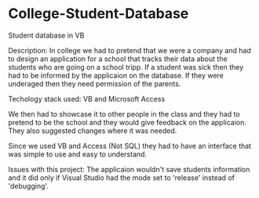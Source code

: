 # College-Student-Database
Student database in VB

Description: In college we had to pretend that we were a company and had to design an application for a school that tracks their data about the students who are going on a school tripp.
If a student was sick then they had to be informed by the applicaion on the database. If they were underaged then they need permission of the parents.

Techology stack used:
VB and Microsoft Access

We then had to showcase it to other people in the class and they had to pretend to be the school and they would give feedback on the applicaion. They also suggested changes where it was needed.

Since we used VB and Access (Not SQL) they had to have an interface that was simple to use and easy to understand. 

Issues with this project:
The applicaion wouldn't save students information and it did only if Visual Studio had the mode set to 'release' instead of 'debugging'.
